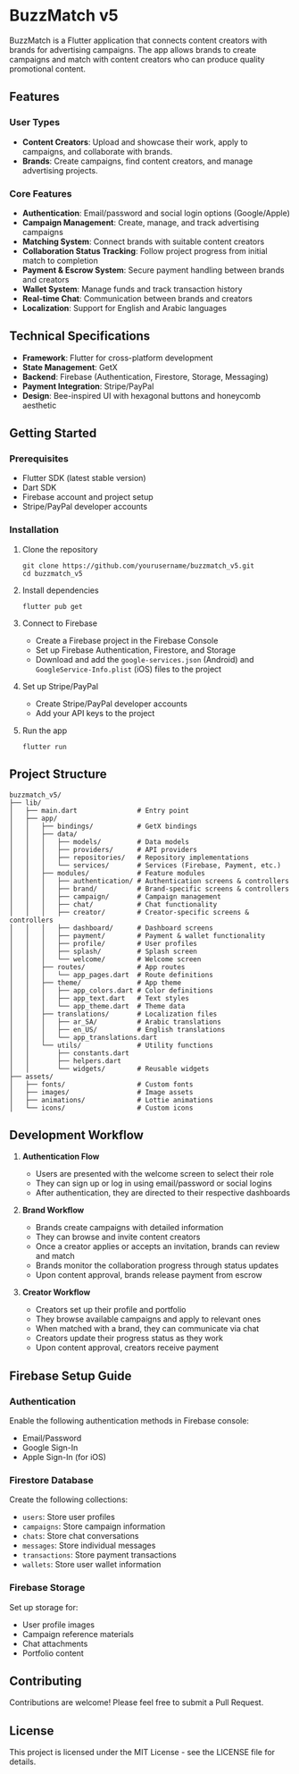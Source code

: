 # BuzzMatch v5

BuzzMatch is a Flutter application that connects content creators with brands for advertising campaigns. The app allows brands to create campaigns and match with content creators who can produce quality promotional content.

## Features

### User Types
- **Content Creators**: Upload and showcase their work, apply to campaigns, and collaborate with brands.
- **Brands**: Create campaigns, find content creators, and manage advertising projects.

### Core Features
- **Authentication**: Email/password and social login options (Google/Apple)
- **Campaign Management**: Create, manage, and track advertising campaigns
- **Matching System**: Connect brands with suitable content creators
- **Collaboration Status Tracking**: Follow project progress from initial match to completion
- **Payment & Escrow System**: Secure payment handling between brands and creators
- **Wallet System**: Manage funds and track transaction history
- **Real-time Chat**: Communication between brands and creators
- **Localization**: Support for English and Arabic languages

## Technical Specifications

- **Framework**: Flutter for cross-platform development
- **State Management**: GetX
- **Backend**: Firebase (Authentication, Firestore, Storage, Messaging)
- **Payment Integration**: Stripe/PayPal
- **Design**: Bee-inspired UI with hexagonal buttons and honeycomb aesthetic

## Getting Started

### Prerequisites
- Flutter SDK (latest stable version)
- Dart SDK
- Firebase account and project setup
- Stripe/PayPal developer accounts

### Installation
1. Clone the repository
   ```
   git clone https://github.com/yourusername/buzzmatch_v5.git
   cd buzzmatch_v5
   ```

2. Install dependencies
   ```
   flutter pub get
   ```

3. Connect to Firebase
   - Create a Firebase project in the Firebase Console
   - Set up Firebase Authentication, Firestore, and Storage
   - Download and add the `google-services.json` (Android) and `GoogleService-Info.plist` (iOS) files to the project

4. Set up Stripe/PayPal
   - Create Stripe/PayPal developer accounts
   - Add your API keys to the project

5. Run the app
   ```
   flutter run
   ```

## Project Structure

```
buzzmatch_v5/
├── lib/
│   ├── main.dart               # Entry point
│   ├── app/
│   │   ├── bindings/           # GetX bindings
│   │   ├── data/
│   │   │   ├── models/         # Data models
│   │   │   ├── providers/      # API providers
│   │   │   ├── repositories/   # Repository implementations
│   │   │   └── services/       # Services (Firebase, Payment, etc.)
│   │   ├── modules/            # Feature modules
│   │   │   ├── authentication/ # Authentication screens & controllers
│   │   │   ├── brand/          # Brand-specific screens & controllers
│   │   │   ├── campaign/       # Campaign management
│   │   │   ├── chat/           # Chat functionality
│   │   │   ├── creator/        # Creator-specific screens & controllers
│   │   │   ├── dashboard/      # Dashboard screens
│   │   │   ├── payment/        # Payment & wallet functionality
│   │   │   ├── profile/        # User profiles
│   │   │   ├── splash/         # Splash screen
│   │   │   └── welcome/        # Welcome screen
│   │   ├── routes/             # App routes
│   │   │   └── app_pages.dart  # Route definitions
│   │   ├── theme/              # App theme
│   │   │   ├── app_colors.dart # Color definitions
│   │   │   ├── app_text.dart   # Text styles
│   │   │   └── app_theme.dart  # Theme data
│   │   ├── translations/       # Localization files
│   │   │   ├── ar_SA/          # Arabic translations
│   │   │   ├── en_US/          # English translations
│   │   │   └── app_translations.dart
│   │   └── utils/              # Utility functions
│   │       ├── constants.dart
│   │       ├── helpers.dart
│   │       └── widgets/        # Reusable widgets
├── assets/
│   ├── fonts/                  # Custom fonts
│   ├── images/                 # Image assets
│   ├── animations/             # Lottie animations
│   └── icons/                  # Custom icons
```

## Development Workflow

1. **Authentication Flow**
   - Users are presented with the welcome screen to select their role
   - They can sign up or log in using email/password or social logins
   - After authentication, they are directed to their respective dashboards

2. **Brand Workflow**
   - Brands create campaigns with detailed information
   - They can browse and invite content creators
   - Once a creator applies or accepts an invitation, brands can review and match
   - Brands monitor the collaboration progress through status updates
   - Upon content approval, brands release payment from escrow

3. **Creator Workflow**
   - Creators set up their profile and portfolio
   - They browse available campaigns and apply to relevant ones
   - When matched with a brand, they can communicate via chat
   - Creators update their progress status as they work
   - Upon content approval, creators receive payment

## Firebase Setup Guide

### Authentication
Enable the following authentication methods in Firebase console:
- Email/Password
- Google Sign-In
- Apple Sign-In (for iOS)

### Firestore Database
Create the following collections:
- `users`: Store user profiles
- `campaigns`: Store campaign information
- `chats`: Store chat conversations
- `messages`: Store individual messages
- `transactions`: Store payment transactions
- `wallets`: Store user wallet information

### Firebase Storage
Set up storage for:
- User profile images
- Campaign reference materials
- Chat attachments
- Portfolio content

## Contributing
Contributions are welcome! Please feel free to submit a Pull Request.

## License
This project is licensed under the MIT License - see the LICENSE file for details.